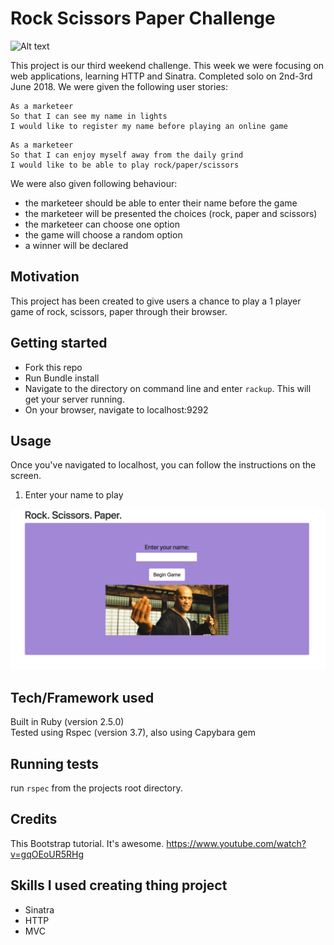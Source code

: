 Rock Scissors Paper Challenge
==================

 ![Alt text](https://media.giphy.com/media/E7ClVqqCl8bVS/giphy.gif)


This project is our third weekend challenge. This week we were focusing on web applications, learning HTTP and Sinatra. Completed solo on 2nd-3rd June 2018. We were given the following user stories:

```
As a marketeer
So that I can see my name in lights
I would like to register my name before playing an online game
```
```
As a marketeer
So that I can enjoy myself away from the daily grind
I would like to be able to play rock/paper/scissors
```

We were also given following behaviour:
- the marketeer should be able to enter their name before the game
- the marketeer will be presented the choices (rock, paper and scissors)
- the marketeer can choose one option
- the game will choose a random option
- a winner will be declared

## Motivation

This project has been created to give users a chance to play a 1 player game of rock, scissors, paper through their browser.

## Getting started

* Fork this repo
* Run Bundle install
* Navigate to the directory on command line and enter ```rackup```. This will get your server running.
* On your browser, navigate to localhost:9292

## Usage

Once you've navigated to localhost, you can follow the instructions on the screen.

1. Enter your name to play

<img src="/public/enter_name.png">


## Tech/Framework used

Built in Ruby (version 2.5.0)<br />
Tested using Rspec (version 3.7), also using Capybara gem

## Running tests

run `rspec` from the projects root directory.

## Credits

This Bootstrap tutorial. It's awesome. https://www.youtube.com/watch?v=gqOEoUR5RHg

## Skills I used creating thing project

* Sinatra
* HTTP
* MVC
